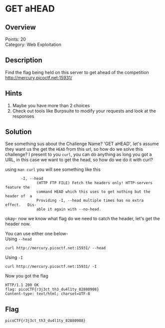 # GET aHEAD
## Overview
Points: 20  
Category: Web Exploitation

## Description
Find the flag being held on this server to get ahead of the competition http://mercury.picoctf.net:15931/

## Hints

1. Maybe you have more than 2 choices
2. Check out tools like Burpsuite to modify your requests and look at the responses

## Solution

See something sus about the Challenge Name? 'GET aHEAD', let's assume they want us the get the `HEAD` from this url, so how do we solve this challenge? I present to you `curl`, you can do anything as long you got a URL, in this case we want to get the head, so how do we do it with curl?

using `man curl` you will see something like this 

```
       -I, --head
              (HTTP FTP FILE) Fetch the headers only! HTTP-servers feature the
              command HEAD which this uses to get nothing but the header of  a
              Providing -I, --head multiple times has no extra  effect.   Dis‐
              able it again with --no-head.
```

okay- now we know what flag do we need to catch the header, let's get the header now.

You can use either one below-  
Using `--head`

```
curl http://mercury.picoctf.net:15931/ --head
```  
Using `-I`

```
curl http://mercury.picoctf.net:15931/ -I
```  

Now you got the flag

```
HTTP/1.1 200 OK
flag: picoCTF{r3j3ct_th3_du4l1ty_82880908}
Content-type: text/html; charset=UTF-8
```

## Flag
                                          
```picoCTF{r3j3ct_th3_du4l1ty_82880908}```